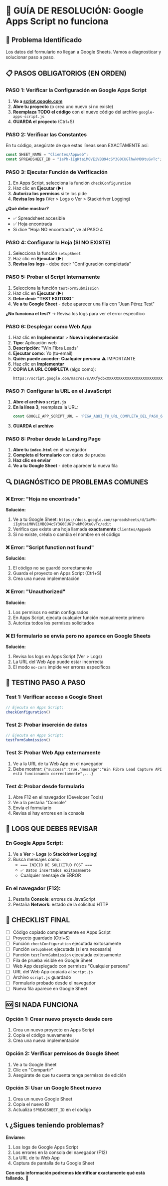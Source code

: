 # 🔧 GUÍA DE RESOLUCIÓN: Google Apps Script no funciona

## 🚨 **Problema Identificado**
Los datos del formulario no llegan a Google Sheets. Vamos a diagnosticar y solucionar paso a paso.

## 📋 **PASOS OBLIGATORIOS (EN ORDEN)**

### **PASO 1: Verificar la Configuración en Google Apps Script**

1. **Ve a [script.google.com](https://script.google.com)**
2. **Abre tu proyecto** (o crea uno nuevo si no existe)
3. **Reemplaza TODO el código** con el nuevo código del archivo `google-apps-script.js`
4. **GUARDA el proyecto** (Ctrl+S)

### **PASO 2: Verificar las Constantes**

En tu código, asegúrate de que estas líneas sean EXACTAMENTE así:
```javascript
const SHEET_NAME = "Clientes/Appweb";
const SPREADSHEET_ID = "1aPh-iIgKtaiM0VEiVBQ94cSY3G0CUGlhwkM09tuGvTc";
```

### **PASO 3: Ejecutar Función de Verificación**

1. En Apps Script, selecciona la función `checkConfiguration`
2. Haz clic en **Ejecutar** (▶️)
3. **Autoriza los permisos** si te los pide
4. **Revisa los logs** (Ver > Logs o Ver > Stackdriver Logging)

**¿Qué debe mostrar?**
- ✅ Spreadsheet accesible
- ✅ Hoja encontrada
- Si dice "Hoja NO encontrada", ve al PASO 4

### **PASO 4: Configurar la Hoja (SI NO EXISTE)**

1. Selecciona la función `setupSheet`
2. Haz clic en **Ejecutar** (▶️)
3. **Revisa los logs** - debe decir "Configuración completada"

### **PASO 5: Probar el Script Internamente**

1. Selecciona la función `testFormSubmission`
2. Haz clic en **Ejecutar** (▶️)
3. **Debe decir "TEST EXITOSO"**
4. **Ve a tu Google Sheet** - debe aparecer una fila con "Juan Pérez Test"

**¿No funciona el test?** → Revisa los logs para ver el error específico

### **PASO 6: Desplegar como Web App**

1. Haz clic en **Implementar** > **Nueva implementación**
2. **Tipo**: Aplicación web
3. **Descripción**: "Win Fibra Leads"
4. **Ejecutar como**: Yo (tu-email)
5. **Quién puede acceder**: **Cualquier persona** ⚠️ IMPORTANTE
6. Haz clic en **Implementar**
7. **COPIA LA URL COMPLETA** (algo como):
   ```
   https://script.google.com/macros/s/AKfycbxXXXXXXXXXXXXXXXXXXXXXXXXXXXXXXXXXXXXXXXXXXXXXXXXXXXXXXXXXXXXXXXXXXXXXXXXXXXXXXXXXXXXXXXXXXXXXXXXXXXXXXXXXXXXXXXXXXXXXX/exec
   ```

### **PASO 7: Configurar la URL en el JavaScript**

1. **Abre el archivo `script.js`**
2. **En la línea 3**, reemplaza la URL:
   ```javascript
   const GOOGLE_APP_SCRIPT_URL = 'PEGA_AQUI_TU_URL_COMPLETA_DEL_PASO_6';
   ```
3. **GUARDA el archivo**

### **PASO 8: Probar desde la Landing Page**

1. **Abre tu `index.html`** en el navegador
2. **Completa el formulario** con datos de prueba
3. **Haz clic en enviar**
4. **Ve a tu Google Sheet** - debe aparecer la nueva fila

## 🔍 **DIAGNÓSTICO DE PROBLEMAS COMUNES**

### ❌ **Error: "Hoja no encontrada"**

**Solución:**
1. Ve a tu Google Sheet: `https://docs.google.com/spreadsheets/d/1aPh-iIgKtaiM0VEiVBQ94cSY3G0CUGlhwkM09tuGvTc/edit`
2. Verifica que existe una hoja llamada **exactamente** `Clientes/Appweb`
3. Si no existe, créala o cambia el nombre en el código

### ❌ **Error: "Script function not found"**

**Solución:**
1. El código no se guardó correctamente
2. Guarda el proyecto en Apps Script (Ctrl+S)
3. Crea una nueva implementación

### ❌ **Error: "Unauthorized"**

**Solución:**
1. Los permisos no están configurados
2. En Apps Script, ejecuta cualquier función manualmente primero
3. Autoriza todos los permisos solicitados

### ❌ **El formulario se envía pero no aparece en Google Sheets**

**Solución:**
1. Revisa los logs en Apps Script (Ver > Logs)
2. La URL del Web App puede estar incorrecta
3. El modo `no-cors` impide ver errores específicos

## 🧪 **TESTING PASO A PASO**

### **Test 1: Verificar acceso a Google Sheet**
```javascript
// Ejecuta en Apps Script:
checkConfiguration()
```

### **Test 2: Probar inserción de datos**
```javascript
// Ejecuta en Apps Script:
testFormSubmission()
```

### **Test 3: Probar Web App externamente**
1. Ve a la URL de tu Web App en el navegador
2. Debe mostrar: `{"success":true,"message":"Win Fibra Lead Capture API está funcionando correctamente",...}`

### **Test 4: Probar desde formulario**
1. Abre F12 en el navegador (Developer Tools)
2. Ve a la pestaña "Console"
3. Envía el formulario
4. Revisa si hay errores en la consola

## 📝 **LOGS QUE DEBES REVISAR**

### **En Google Apps Script:**
1. Ve a **Ver** > **Logs** (o **Stackdriver Logging**)
2. Busca mensajes como:
   - `=== INICIO DE SOLICITUD POST ===`
   - `✅ Datos insertados exitosamente`
   - Cualquier mensaje de ERROR

### **En el navegador (F12):**
1. Pestaña **Console**: errores de JavaScript
2. Pestaña **Network**: estado de la solicitud HTTP

## 🎯 **CHECKLIST FINAL**

- [ ] Código copiado completamente en Apps Script
- [ ] Proyecto guardado (Ctrl+S)
- [ ] Función `checkConfiguration` ejecutada exitosamente
- [ ] Función `setupSheet` ejecutada (si era necesaria)
- [ ] Función `testFormSubmission` ejecutada exitosamente
- [ ] Fila de prueba visible en Google Sheet
- [ ] Web App desplegado con permisos "Cualquier persona"
- [ ] URL del Web App copiada al `script.js`
- [ ] Archivo `script.js` guardado
- [ ] Formulario probado desde el navegador
- [ ] Nueva fila aparece en Google Sheet

## 🆘 **SI NADA FUNCIONA**

### **Opción 1: Crear nuevo proyecto desde cero**
1. Crea un nuevo proyecto en Apps Script
2. Copia el código nuevamente
3. Crea una nueva implementación

### **Opción 2: Verificar permisos de Google Sheet**
1. Ve a tu Google Sheet
2. Clic en "Compartir"
3. Asegúrate de que tu cuenta tenga permisos de edición

### **Opción 3: Usar un Google Sheet nuevo**
1. Crea un nuevo Google Sheet
2. Copia el nuevo ID
3. Actualiza `SPREADSHEET_ID` en el código

## 📞 **¿Sigues teniendo problemas?**

**Envíame:**
1. Los logs de Google Apps Script
2. Los errores en la consola del navegador (F12)
3. La URL de tu Web App
4. Captura de pantalla de tu Google Sheet

**Con esta información podremos identificar exactamente qué está fallando.** 🚀
